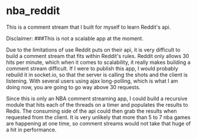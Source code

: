 nba_reddit
==========

This is a comment stream that I built for myself to learn Reddit's api.


Disclaimer: ###This is not a scalable app at the moment.

Due to the limitations of use Reddit puts on their api, it is very difficult to build a comment stream that fits within
Reddit's rules. Reddit only allows 30 hits per minute, which when it comes to scalability, it really makes building
a comment stream difficult. If I were to publish this app, I would probably rebuild it in socket.io, so that the
server is calling the shots and the client is listening. With several users using ajax long-polling, which is what I
am doing now, you are going to go way above 30 requests.

Since this is only an NBA comment streaming app, I could build a recursive module that hits each of the threads on a
timer and populates the results to Redis. The consuming side of the api could then grab the results when requested from the client.
It is very unlikely that more than 5 to 7 nba games are happening at one time, so comment streams would not take that huge
of a hit in performance.